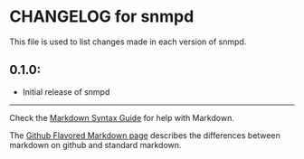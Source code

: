 # CHANGELOG for snmpd

This file is used to list changes made in each version of snmpd.

## 0.1.0:

* Initial release of snmpd

- - -
Check the [Markdown Syntax Guide](http://daringfireball.net/projects/markdown/syntax) for help with Markdown.

The [Github Flavored Markdown page](http://github.github.com/github-flavored-markdown/) describes the differences between markdown on github and standard markdown.
